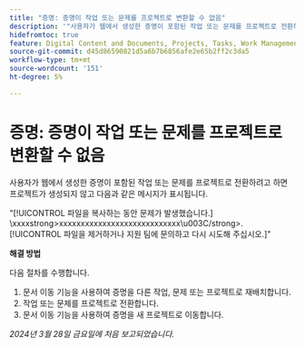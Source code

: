 ```yaml
---
title: "증명: 증명이 작업 또는 문제를 프로젝트로 변환할 수 없음"
description: '"사용자가 웹에서 생성한 증명이 포함된 작업 또는 문제를 프로젝트로 전환하려고 하면 프로젝트가 생성되지 않고 메시지가 표시됩니다. 해결 방법을 사용할 수 있습니다.”'
hidefromtoc: true
feature: Digital Content and Documents, Projects, Tasks, Work Management
source-git-commit: d45d86590821d5a6b7b6856afe2e65b2ff2c3da5
workflow-type: tm+mt
source-wordcount: '151'
ht-degree: 5%

---
```



# 증명: 증명이 작업 또는 문제를 프로젝트로 변환할 수 없음

사용자가 웹에서 생성한 증명이 포함된 작업 또는 문제를 프로젝트로 전환하려고 하면 프로젝트가 생성되지 않고 다음과 같은 메시지가 표시됩니다.

&quot;[!UICONTROL 파일을 복사하는 동안 문제가 발생했습니다.] \xxxxstrong>xxxxxxxxxxxxxxxxxxxxxxxxxxxx\u003C\/strong>. [!UICONTROL 파일을 제거하거나 지원 팀에 문의하고 다시 시도해 주십시오.]&quot;

**해결 방법**

다음 절차를 수행합니다.

1. 문서 이동 기능을 사용하여 증명을 다른 작업, 문제 또는 프로젝트로 재배치합니다.
2. 작업 또는 문제를 프로젝트로 전환합니다.
3. 문서 이동 기능을 사용하여 증명을 새 프로젝트로 이동합니다.

_2024년 3월 28일 금요일에 처음 보고되었습니다._
